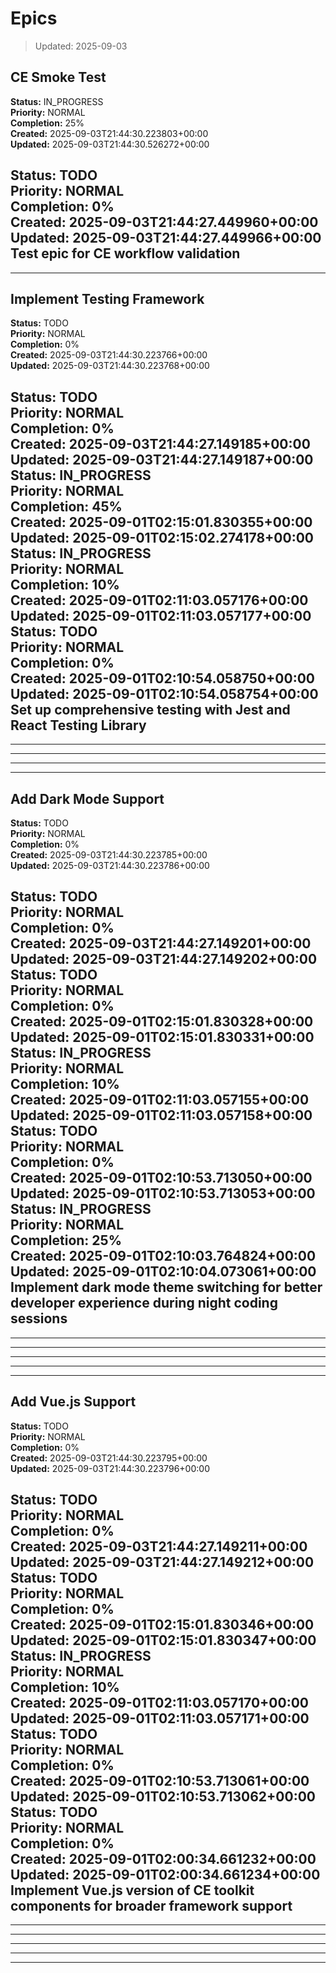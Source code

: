 # Epics
> Updated: 2025-09-03


## CE Smoke Test

**Status:** IN_PROGRESS  
**Priority:** NORMAL  
**Completion:** 25%  
**Created:** 2025-09-03T21:44:30.223803+00:00  
**Updated:** 2025-09-03T21:44:30.526272+00:00  

**Status:** TODO  
**Priority:** NORMAL  
**Completion:** 0%  
**Created:** 2025-09-03T21:44:27.449960+00:00  
**Updated:** 2025-09-03T21:44:27.449966+00:00  
Test epic for CE workflow validation
---


---

## Implement Testing Framework

**Status:** TODO  
**Priority:** NORMAL  
**Completion:** 0%  
**Created:** 2025-09-03T21:44:30.223766+00:00  
**Updated:** 2025-09-03T21:44:30.223768+00:00  

**Status:** TODO  
**Priority:** NORMAL  
**Completion:** 0%  
**Created:** 2025-09-03T21:44:27.149185+00:00  
**Updated:** 2025-09-03T21:44:27.149187+00:00  
**Status:** IN_PROGRESS  
**Priority:** NORMAL  
**Completion:** 45%  
**Created:** 2025-09-01T02:15:01.830355+00:00  
**Updated:** 2025-09-01T02:15:02.274178+00:00  
**Status:** IN_PROGRESS  
**Priority:** NORMAL  
**Completion:** 10%  
**Created:** 2025-09-01T02:11:03.057176+00:00  
**Updated:** 2025-09-01T02:11:03.057177+00:00  
**Status:** TODO  
**Priority:** NORMAL  
**Completion:** 0%  
**Created:** 2025-09-01T02:10:54.058750+00:00  
**Updated:** 2025-09-01T02:10:54.058754+00:00  
Set up comprehensive testing with Jest and React Testing Library
---
---
---
---


---

## Add Dark Mode Support

**Status:** TODO  
**Priority:** NORMAL  
**Completion:** 0%  
**Created:** 2025-09-03T21:44:30.223785+00:00  
**Updated:** 2025-09-03T21:44:30.223786+00:00  

**Status:** TODO  
**Priority:** NORMAL  
**Completion:** 0%  
**Created:** 2025-09-03T21:44:27.149201+00:00  
**Updated:** 2025-09-03T21:44:27.149202+00:00  
**Status:** TODO  
**Priority:** NORMAL  
**Completion:** 0%  
**Created:** 2025-09-01T02:15:01.830328+00:00  
**Updated:** 2025-09-01T02:15:01.830331+00:00  
**Status:** IN_PROGRESS  
**Priority:** NORMAL  
**Completion:** 10%  
**Created:** 2025-09-01T02:11:03.057155+00:00  
**Updated:** 2025-09-01T02:11:03.057158+00:00  
**Status:** TODO  
**Priority:** NORMAL  
**Completion:** 0%  
**Created:** 2025-09-01T02:10:53.713050+00:00  
**Updated:** 2025-09-01T02:10:53.713053+00:00  
**Status:** IN_PROGRESS  
**Priority:** NORMAL  
**Completion:** 25%  
**Created:** 2025-09-01T02:10:03.764824+00:00  
**Updated:** 2025-09-01T02:10:04.073061+00:00  
Implement dark mode theme switching for better developer experience during night coding sessions
---
---
---
---
---


---

## Add Vue.js Support

**Status:** TODO  
**Priority:** NORMAL  
**Completion:** 0%  
**Created:** 2025-09-03T21:44:30.223795+00:00  
**Updated:** 2025-09-03T21:44:30.223796+00:00  

**Status:** TODO  
**Priority:** NORMAL  
**Completion:** 0%  
**Created:** 2025-09-03T21:44:27.149211+00:00  
**Updated:** 2025-09-03T21:44:27.149212+00:00  
**Status:** TODO  
**Priority:** NORMAL  
**Completion:** 0%  
**Created:** 2025-09-01T02:15:01.830346+00:00  
**Updated:** 2025-09-01T02:15:01.830347+00:00  
**Status:** IN_PROGRESS  
**Priority:** NORMAL  
**Completion:** 10%  
**Created:** 2025-09-01T02:11:03.057170+00:00  
**Updated:** 2025-09-01T02:11:03.057171+00:00  
**Status:** TODO  
**Priority:** NORMAL  
**Completion:** 0%  
**Created:** 2025-09-01T02:10:53.713061+00:00  
**Updated:** 2025-09-01T02:10:53.713062+00:00  
**Status:** TODO  
**Priority:** NORMAL  
**Completion:** 0%  
**Created:** 2025-09-01T02:00:34.661232+00:00  
**Updated:** 2025-09-01T02:00:34.661234+00:00  
Implement Vue.js version of CE toolkit components for broader framework support
---
---
---
---
---


---
